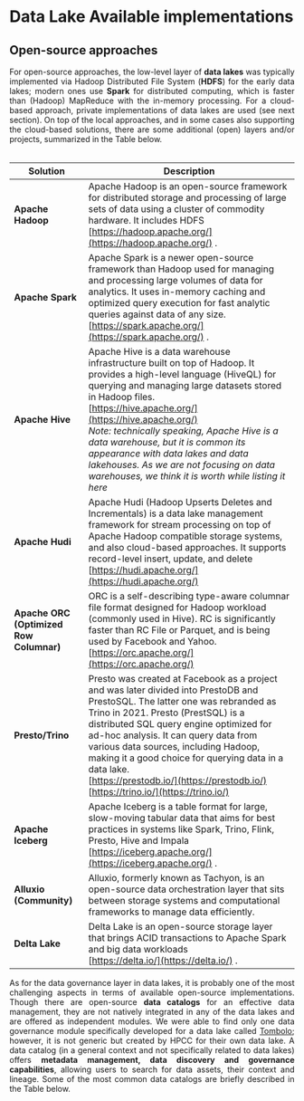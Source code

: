# Data Lake Available implementations

## Open-source approaches

<div align="justify">
For open-source approaches, the low-level layer of <strong>data lakes</strong> was typically implemented via Hadoop Distributed File System (<strong>HDFS</strong>) for the early data lakes; modern ones use <strong>Spark</strong> for distributed computing, which is faster than (Hadoop) MapReduce with the in-memory processing. For a cloud-based approach, private implementations of data lakes are used (see next section). On top of the local approaches, and in some cases also supporting the cloud-based solutions, there are some additional (open) layers and/or projects, summarized in the Table below.
</div>
<br/>

|Solution|Description|
|---|---|
|**Apache Hadoop**|Apache Hadoop is an open-source framework for distributed storage and processing of large sets of data using a cluster of commodity hardware. It includes HDFS <br/> [https://hadoop.apache.org/](https://hadoop.apache.org/) .|
|**Apache Spark**|Apache Spark is a newer open-source framework than Hadoop used for managing and processing large volumes of data for analytics. It uses in-memory caching and optimized query execution for fast analytic queries against data of any size.<br/>[https://spark.apache.org/](https://spark.apache.org/) .|
|**Apache Hive**|Apache Hive is a data warehouse infrastructure built on top of Hadoop. It provides a high-level language (HiveQL) for querying and managing large datasets stored in Hadoop files. <br/>[https://hive.apache.org/](https://hive.apache.org/)  <br/> *Note: technically speaking, Apache Hive is a data warehouse, but it is common its appearance with data lakes and data lakehouses. As we are not focusing on data warehouses, we think it is worth while listing it here*|
|**Apache Hudi**|Apache Hudi (Hadoop Upserts Deletes and Incrementals) is a data lake management framework for stream processing on top of Apache Hadoop compatible storage systems, and also cloud-based approaches. It supports record-level insert, update, and delete <br/>[https://hudi.apache.org/](https://hudi.apache.org/) |
|**Apache ORC (Optimized Row Columnar)** |ORC is a self-describing type-aware columnar file format designed for Hadoop workload (commonly used in Hive). RC is significantly faster than RC File or Parquet, and is being used by Facebook and Yahoo. <br/>[https://orc.apache.org/](https://orc.apache.org/) |
|**Presto/Trino**|Presto was created at Facebook as a project and was later divided into PrestoDB and PrestoSQL. The latter one was rebranded as Trino in 2021. Presto (PrestSQL) is a distributed SQL query engine optimized for ad-hoc analysis. It can query data from various data sources, including Hadoop, making it a good choice for querying data in a data lake. <br/>[https://prestodb.io/](https://prestodb.io/) <br/>[https://trino.io/](https://trino.io/) |
|**Apache Iceberg**|Apache Iceberg is a table format for large, slow-moving tabular data that aims for best practices in systems like Spark, Trino, Flink, Presto, Hive and Impala <br/>[https://iceberg.apache.org/](https://iceberg.apache.org/) .|
|**Alluxio (Community)**|Alluxio, formerly known as Tachyon, is an open-source data orchestration layer that sits between storage systems and computational frameworks to manage data efficiently.|
|**Delta Lake**|Delta Lake is an open-source storage layer that brings ACID transactions to Apache Spark and big data workloads <br/>[https://delta.io/](https://delta.io/) .|


<div align="justify">
As for the data governance layer in data lakes, it is probably one of the most challenging aspects in terms of available open-source implementations. Though there are open-source <strong>data catalogs</strong> for an effective data management, they are not natively integrated in any of the data lakes and are offered as independent modules. We were able to find only one data governance module specifically developed for a data lake called <a href="https://cdn.hpccsystems.com/whitepapers/wp_data_lake_curation_and_governance_with_tombolo.pdf">Tombolo</a>; however, it is not generic but created by HPCC for their own data lake.
A data catalog (in a general context and not specifically related to data lakes) offers <strong>metadata management, data discovery and governance capabilities</strong>, allowing users to search for data assets, their context and lineage. Some of the most common data catalogs are briefly described in the Table below.
</div>
<br/>

